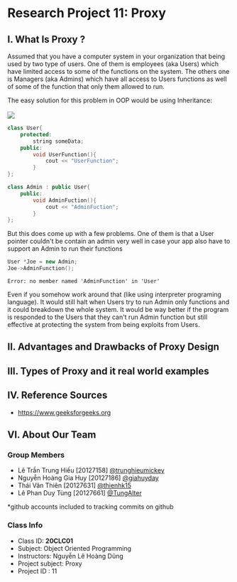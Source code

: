 # Research Project 11: Proxy
## I. What Is Proxy ?
Assumed that you have a computer system in your organization that being used by two type of users. One of them is employees (aka Users) which have limited access to some of the functions on the system. The others one is Managers (aka Admins) which have all access to Users functions as well of some of the function that only them allowed to run.

The easy solution for this problem in OOP would be using Inheritance:<br><br>
![](https://raw.githubusercontent.com/trunghieumickey/team12-hcmus-research-project/main/11/naive.png)
```c++
class User{
	protected:
		string someData;
	public:
		void UserFunction(){
			cout << "UserFunction";
		}
};

class Admin : public User{
	public:
		void AdminFuction(){
			cout << "AdminFuction";
		}
};
```

But this does come up with a few problems. One of them is that a User pointer couldn't be contain an admin very well in case your app also have to support an Admin to run their functions
```c++
User *Joe = new Admin;
Joe->AdminFunction();
```
```
Error: no member named 'AdminFunction' in 'User'
```
Even if you somehow work around that (like using interpreter programing language). It would still halt when Users try to run Admin only functions and it could breakdown the whole system. It would be way better if the program is responded to the Users that they can't run Admin function but still effective at protecting the system from being exploits from Users.

## II. Advantages and Drawbacks of Proxy Design

## III. Types of Proxy and it real world examples

## IV. Reference Sources
- https://www.geeksforgeeks.org

## VI. About Our Team

### Group Members

- Lê Trần Trung Hiếu [20127158] [@trunghieumickey](https://github.com/trunghieumickey)
- Nguyễn Hoàng Gia Huy [20127186] [@giahuyday](https://github.com/giahuyday)
- Thái Văn Thiên [20127631] [@thienhk15](https://github.com/thienhk15)
- Lê Phan Duy Tùng [20127661] [@TungAlter](https://github.com/TungAlter)

*github accounts included to tracking commits on github

### Class Info
- Class ID: **20CLC01**
- Subject: 	Object Oriented Programming
- Instructors: Nguyễn Lê Hoàng Dũng
- Project subject: Proxy
- Project ID : 11
